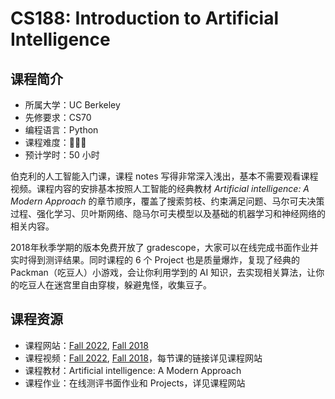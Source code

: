 # CS188: Introduction to Artificial Intelligence

## 课程简介

- 所属大学：UC Berkeley
- 先修要求：CS70
- 编程语言：Python
- 课程难度：🌟🌟🌟
- 预计学时：50 小时

伯克利的人工智能入门课，课程 notes 写得非常深入浅出，基本不需要观看课程视频。课程内容的安排基本按照人工智能的经典教材 *Artificial intelligence: A Modern Approach* 的章节顺序，覆盖了搜索剪枝、约束满足问题、马尔可夫决策过程、强化学习、贝叶斯网络、隐马尔可夫模型以及基础的机器学习和神经网络的相关内容。

2018年秋季学期的版本免费开放了 gradescope，大家可以在线完成书面作业并实时得到测评结果。同时课程的 6 个 Project 也是质量爆炸，复现了经典的 Packman（吃豆人）小游戏，会让你利用学到的 AI 知识，去实现相关算法，让你的吃豆人在迷宫里自由穿梭，躲避鬼怪，收集豆子。

## 课程资源

- 课程网站：[Fall 2022](https://inst.eecs.berkeley.edu/~cs188/fa22/), [Fall 2018](https://inst.eecs.berkeley.edu/~cs188/fa18/index.html)
- 课程视频：[Fall 2022](https://inst.eecs.berkeley.edu/~cs188/fa22/), [Fall 2018](https://inst.eecs.berkeley.edu/~cs188/fa18/index.html)，每节课的链接详见课程网站
- 课程教材：Artificial intelligence: A Modern Approach
- 课程作业：在线测评书面作业和 Projects，详见课程网站
